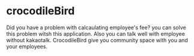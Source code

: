 # crocodileBird


Did you have a problem with calcaulating employee's fee?
you can solve this problem witsh this application.
Also you can talk well with employee without kakaotalk.
CrocodileBird give you community space with you and your employees.

